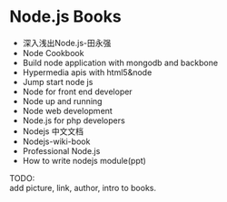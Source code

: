 Node.js Books
======

* 深入浅出Node.js-田永强
* Node Cookbook
* Build node application with mongodb and backbone
* Hypermedia apis with html5&node
* Jump start node js
* Node for front end developer
* Node up and running
* Node web development
* Node.js for php developers
* Nodejs 中文文档
* Nodejs-wiki-book
* Professional Node.js
* How to write nodejs module(ppt)


TODO:  
    add picture, link, author, intro to books.
